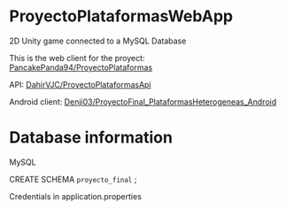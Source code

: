 # ProyectoPlataformasWebApp

2D Unity game connected to a MySQL Database

This is the web client for the proyect: [PancakePanda94/ProyectoPlataformas](https://github.com/PancakePanda94/ProyectoPlataformas)

API: [DahirVJC/ProyectoPlataformasApi](https://github.com/DahirVJC/ProyectoPlataformasApi)

Android client: [Denji03/ProyectoFinal_PlataformasHeterogeneas_Android](https://github.com/Denji03/ProyectoFinal_PlataformasHeterogeneas_Android)

# Database information

MySQL

CREATE SCHEMA `proyecto_final` ;

Credentials in application.properties
